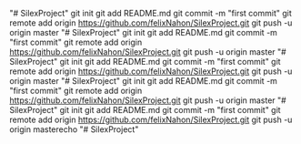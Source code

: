 "# SilexProject"  git init git add README.md git commit -m "first commit" git remote add origin https://github.com/felixNahon/SilexProject.git git push -u origin master
"# SilexProject"  git init git add README.md git commit -m "first commit" git remote add origin https://github.com/felixNahon/SilexProject.git git push -u origin master
"# SilexProject"  git init git add README.md git commit -m "first commit" git remote add origin https://github.com/felixNahon/SilexProject.git git push -u origin master
"# SilexProject"  git init git add README.md git commit -m "first commit" git remote add origin https://github.com/felixNahon/SilexProject.git git push -u origin master
"# SilexProject"  git init git add README.md git commit -m "first commit" git remote add origin https://github.com/felixNahon/SilexProject.git git push -u origin masterecho "# SilexProject" 
